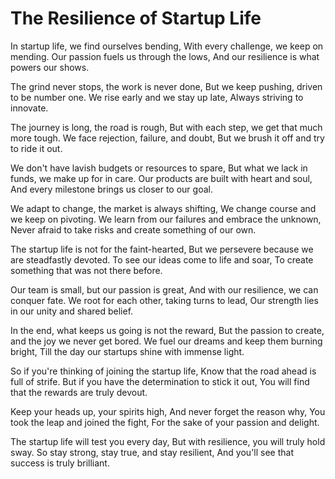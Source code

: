 # The Resilience of Startup Life

In startup life, we find ourselves bending,
With every challenge, we keep on mending.
Our passion fuels us through the lows,
And our resilience is what powers our shows.

The grind never stops, the work is never done,
But we keep pushing, driven to be number one.
We rise early and we stay up late,
Always striving to innovate.

The journey is long, the road is rough,
But with each step, we get that much more tough.
We face rejection, failure, and doubt,
But we brush it off and try to ride it out.

We don't have lavish budgets or resources to spare,
But what we lack in funds, we make up for in care.
Our products are built with heart and soul,
And every milestone brings us closer to our goal.

We adapt to change, the market is always shifting,
We change course and we keep on pivoting.
We learn from our failures and embrace the unknown,
Never afraid to take risks and create something of our own.

The startup life is not for the faint-hearted,
But we persevere because we are steadfastly devoted.
To see our ideas come to life and soar,
To create something that was not there before.

Our team is small, but our passion is great,
And with our resilience, we can conquer fate.
We root for each other, taking turns to lead,
Our strength lies in our unity and shared belief.

In the end, what keeps us going is not the reward,
But the passion to create, and the joy we never get bored.
We fuel our dreams and keep them burning bright,
Till the day our startups shine with immense light.

So if you're thinking of joining the startup life,
Know that the road ahead is full of strife.
But if you have the determination to stick it out,
You will find that the rewards are truly devout.

Keep your heads up, your spirits high,
And never forget the reason why,
You took the leap and joined the fight,
For the sake of your passion and delight.

The startup life will test you every day,
But with resilience, you will truly hold sway.
So stay strong, stay true, and stay resilient,
And you'll see that success is truly brilliant.